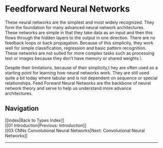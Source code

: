 # Feedforward Neural Networks

These neural networks are the simplest and most widely recognized.  They form the foundation for many advanced neural network architectures. These networks are simple in that they take data as an input and then this flows through the hidden layers to the output in one direction. There are no feedback loops or back propagation. Because of this simplicity, they work well for simple classification, regression and basic pattern recognition. These networks are not suited for more complex tasks such as processing text or images because they don’t have memory or shared weights.\
 
Despite their limitations, because of their simplicity,t hey are often used as a starting point for learning how neural networks work. They are still used quite a bit today where tabular and is not dependent on sequence or special relationships. Feed Forward Neural Networks are the backbone of neural network theory and serve to help us understand more advance architectures.

## Navigation
[[index|Back to Types Index]]  
[[01 Introduction|Previous: Introduction]]  
[[03 CNNs Convolutional Neural Networks|Next: Convolutional Neural Networks]]

---

